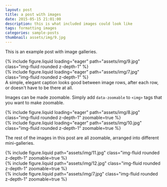 ```yaml
---
layout: post
title: a post with images
date: 2015-05-15 21:01:00
description: this is what included images could look like
tags: formatting images
categories: sample-posts
thumbnail: assets/img/9.jpg
---
```


This is an example post with image galleries.

<div class="row mt-3">
    <div class="col-sm mt-3 mt-md-0">
        {% include figure.liquid loading="eager" path="assets/img/9.jpg" class="img-fluid rounded z-depth-1" %}
    </div>
    <div class="col-sm mt-3 mt-md-0">
        {% include figure.liquid loading="eager" path="assets/img/7.jpg" class="img-fluid rounded z-depth-1" %}
    </div>
</div>
<div class="caption">
    A simple, elegant caption looks good between image rows, after each row, or doesn't have to be there at all.
</div>

Images can be made zoomable.
Simply add `data-zoomable` to `<img>` tags that you want to make zoomable.

<div class="row mt-3">
    <div class="col-sm mt-3 mt-md-0">
        {% include figure.liquid loading="eager" path="assets/img/8.jpg" class="img-fluid rounded z-depth-1" zoomable=true %}
    </div>
    <div class="col-sm mt-3 mt-md-0">
        {% include figure.liquid loading="eager" path="assets/img/10.jpg" class="img-fluid rounded z-depth-1" zoomable=true %}
    </div>
</div>

The rest of the images in this post are all zoomable, arranged into different mini-galleries.

<div class="row mt-3">
    <div class="col-sm mt-3 mt-md-0">
        {% include figure.liquid path="assets/img/11.jpg" class="img-fluid rounded z-depth-1" zoomable=true %}
    </div>
    <div class="col-sm mt-3 mt-md-0">
        {% include figure.liquid path="assets/img/12.jpg" class="img-fluid rounded z-depth-1" zoomable=true %}
    </div>
    <div class="col-sm mt-3 mt-md-0">
        {% include figure.liquid path="assets/img/7.jpg" class="img-fluid rounded z-depth-1" zoomable=true %}
    </div>
</div>


<!--
---
layout: post
title: Key Points for Using LLM
date: 2025-03-10 10:50:00
description: This content is from the YouTube course "How I Use LLMs" by Andrej Karpathy
tags: formatting images
categories: sample-posts
thumbnail: assets/img/9.jpg
---

This content is from the YouTube course "How I Use LLMs" by the renowned expert Andrej Karpathy.

<div class="row mt-3">
    <div class="col-sm mt-3 mt-md-0">
        {% include figure.liquid loading="eager" path="assets/img/Karpathy-2.jpg" class="img-fluid rounded z-depth-1" zoomable=true %}
    </div>
</div>

<div class="caption">
    A screenshot from the course "How I Use LLMs" using Excalidraw
</div>


- Standard Usage
- Thinking Modes
- Internet Search
- Deep Search
- Python Interpreter
- File Upload, Copy & Paste
- other
  - ChatGPT: Advanced Data Analysis
  - Claude: Artifacts
  - Cursor: Composer
- Quatity of Life Features
  - ChatGPT Memory Feature
  - Custom Instructions
  - Custom GPTs

-->
